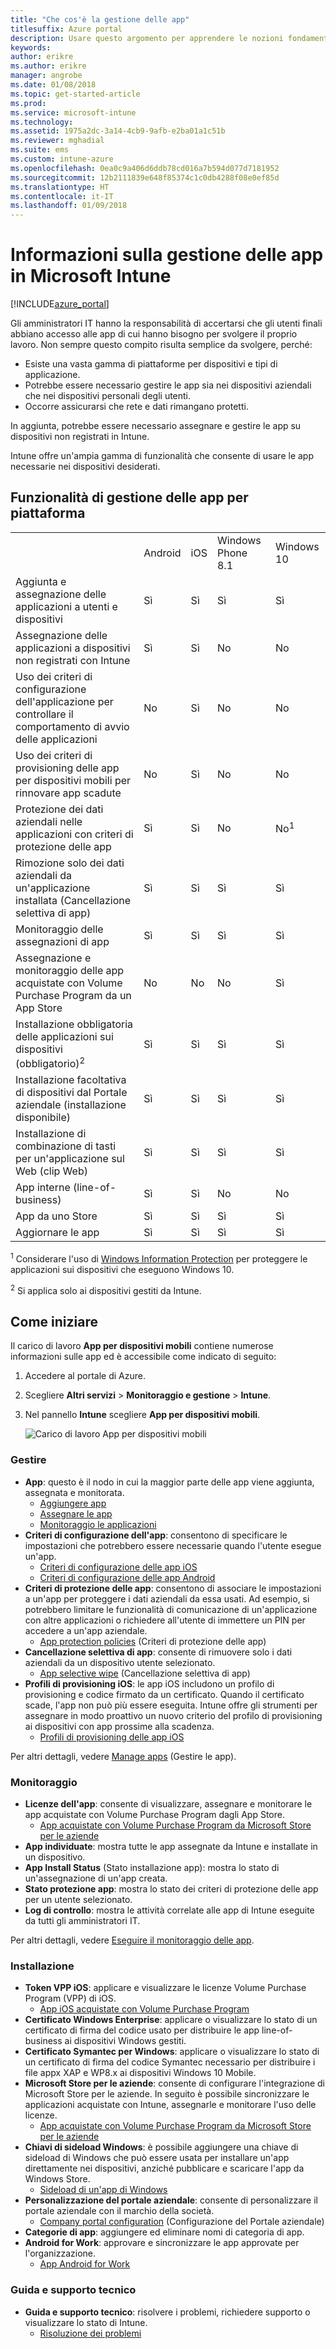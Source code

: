 ```yaml
---
title: "Che cos'è la gestione delle app"
titlesuffix: Azure portal
description: Usare questo argomento per apprendere le nozioni fondamentali sulla gestione delle app con Microsoft Intune."
keywords: 
author: erikre
ms.author: erikre
manager: angrobe
ms.date: 01/08/2018
ms.topic: get-started-article
ms.prod: 
ms.service: microsoft-intune
ms.technology: 
ms.assetid: 1975a2dc-3a14-4cb9-9afb-e2ba01a1c51b
ms.reviewer: mghadial
ms.suite: ems
ms.custom: intune-azure
ms.openlocfilehash: 0ea0c9a406d6ddb78cd016a7b594d077d7181952
ms.sourcegitcommit: 12b2111839e648f85374c1c0db4288f08e0ef85d
ms.translationtype: HT
ms.contentlocale: it-IT
ms.lasthandoff: 01/09/2018
---
```

# <a name="what-is-microsoft-intune-app-management"></a>Informazioni sulla gestione delle app in Microsoft Intune


[!INCLUDE[azure_portal](./includes/azure_portal.md)]


Gli amministratori IT hanno la responsabilità di accertarsi che gli utenti finali abbiano accesso alle app di cui hanno bisogno per svolgere il proprio lavoro. Non sempre questo compito risulta semplice da svolgere, perché:
- Esiste una vasta gamma di piattaforme per dispositivi e tipi di applicazione.
- Potrebbe essere necessario gestire le app sia nei dispositivi aziendali che nei dispositivi personali degli utenti.
- Occorre assicurarsi che rete e dati rimangano protetti.

In aggiunta, potrebbe essere necessario assegnare e gestire le app su dispositivi non registrati in Intune.

Intune offre un'ampia gamma di funzionalità che consente di usare le app necessarie nei dispositivi desiderati.

## <a name="app-management-capabilities-by-platform"></a>Funzionalità di gestione delle app per piattaforma

||||||
|-|-|-|-|-|
|&nbsp; |Android|iOS|Windows Phone 8.1|Windows 10|
|Aggiunta e assegnazione delle applicazioni a utenti e dispositivi|Sì|Sì|Sì|Sì|
|Assegnazione delle applicazioni a dispositivi non registrati con Intune|Sì|Sì|No|No|
|Uso dei criteri di configurazione dell'applicazione per controllare il comportamento di avvio delle applicazioni|No|Sì|No|No|
|Uso dei criteri di provisioning delle app per dispositivi mobili per rinnovare app scadute|No|Sì|No|No|
|Protezione dei dati aziendali nelle applicazioni con criteri di protezione delle app|Sì|Sì|No|No<sup>1</sup>|
|Rimozione solo dei dati aziendali da un'applicazione installata (Cancellazione selettiva di app)|Sì|Sì|Sì|Sì|
|Monitoraggio delle assegnazioni di app|Sì|Sì|Sì|Sì|
|Assegnazione e monitoraggio delle app acquistate con Volume Purchase Program da un App Store|No|No|No|Sì|
|Installazione obbligatoria delle applicazioni sui dispositivi (obbligatorio)<sup>2</sup>|Sì|Sì|Sì|Sì|
|Installazione facoltativa di dispositivi dal Portale aziendale (installazione disponibile)|Sì|Sì|Sì|Sì|
|Installazione di combinazione di tasti per un'applicazione sul Web (clip Web)|Sì|Sì|Sì|Sì|
|App interne (line-of-business)|Sì|Sì|No|No|
|App da uno Store|Sì|Sì|Sì|Sì|
|Aggiornare le app|Sì|Sì|Sì|Sì|

<sup>1</sup> Considerare l'uso di [Windows Information Protection](windows-information-protection-configure.md) per proteggere le applicazioni sui dispositivi che eseguono Windows 10.

<sup>2</sup> Si applica solo ai dispositivi gestiti da Intune.

## <a name="how-to-get-started"></a>Come iniziare

Il carico di lavoro **App per dispositivi mobili** contiene numerose informazioni sulle app ed è accessibile come indicato di seguito:

1. Accedere al portale di Azure.
2. Scegliere **Altri servizi** > **Monitoraggio e gestione** > **Intune**.
3. Nel pannello **Intune** scegliere **App per dispositivi mobili**.

    ![Carico di lavoro App per dispositivi mobili](./media/apps-workload.png)

### <a name="manage"></a>Gestire
- **App**: questo è il nodo in cui la maggior parte delle app viene aggiunta, assegnata e monitorata.
    - [Aggiungere app](apps-add.md)
    - [Assegnare le app](apps-deploy.md)
    - [Monitoraggio le applicazioni](apps-monitor.md)
- **Criteri di configurazione dell'app**: consentono di specificare le impostazioni che potrebbero essere necessarie quando l'utente esegue un'app.
    - [Criteri di configurazione delle app iOS](app-configuration-policies-use-ios.md)
    - [Criteri di configurazione delle app Android](app-configuration-policies-use-android.md)
- **Criteri di protezione delle app**: consentono di associare le impostazioni a un'app per proteggere i dati aziendali da essa usati. Ad esempio, si potrebbero limitare le funzionalità di comunicazione di un'applicazione con altre applicazioni o richiedere all'utente di immettere un PIN per accedere a un'app aziendale.
    - [App protection policies](app-protection-policies.md) (Criteri di protezione delle app)
- **Cancellazione selettiva di app**: consente di rimuovere solo i dati aziendali da un dispositivo utente selezionato.
    - [App selective wipe](apps-selective-wipe.md) (Cancellazione selettiva di app)
- **Profili di provisioning iOS**: le app iOS includono un profilo di provisioning e codice firmato da un certificato. Quando il certificato scade, l'app non può più essere eseguita. Intune offre gli strumenti per assegnare in modo proattivo un nuovo criterio del profilo di provisioning ai dispositivi con app prossime alla scadenza.
    - [Profili di provisioning delle app iOS](app-provisioning-profile-ios.md)

Per altri dettagli, vedere [Manage apps](app-management.md) (Gestire le app).

### <a name="monitor"></a>Monitoraggio
- **Licenze dell'app**: consente di visualizzare, assegnare e monitorare le app acquistate con Volume Purchase Program dagli App Store.
    - [App acquistate con Volume Purchase Program da Microsoft Store per le aziende](windows-store-for-business.md)
- **App individuate**: mostra tutte le app assegnate da Intune e installate in un dispositivo.
- **App Install Status** (Stato installazione app): mostra lo stato di un'assegnazione di un'app creata.
- **Stato protezione app**: mostra lo stato dei criteri di protezione delle app per un utente selezionato.
- **Log di controllo**: mostra le attività correlate alle app di Intune eseguite da tutti gli amministratori IT.

Per altri dettagli, vedere [Eseguire il monitoraggio delle app](apps-monitor.md).

### <a name="setup"></a>Installazione
- **Token VPP iOS**: applicare e visualizzare le licenze Volume Purchase Program (VPP) di iOS.
    - [App iOS acquistate con Volume Purchase Program](vpp-apps-ios.md)
- **Certificato Windows Enterprise**: applicare o visualizzare lo stato di un certificato di firma del codice usato per distribuire le app line-of-business ai dispositivi Windows gestiti. 
- **Certificato Symantec per Windows**: applicare o visualizzare lo stato di un certificato di firma del codice Symantec necessario per distribuire i file appx XAP e WP8.x ai dispositivi Windows 10 Mobile. 
- **Microsoft Store per le aziende**: consente di configurare l'integrazione di Microsoft Store per le aziende. In seguito è possibile sincronizzare le applicazioni acquistate con Intune, assegnarle e monitorare l'uso delle licenze.
    - [App acquistate con Volume Purchase Program da Microsoft Store per le aziende](windows-store-for-business.md)
- **Chiavi di sideload Windows**: è possibile aggiungere una chiave di sideload di Windows che può essere usata per installare un'app direttamente nei dispositivi, anziché pubblicare e scaricare l'app da Windows Store.
    - [Sideload di un'app di Windows](app-sideload-windows.md) 
- **Personalizzazione del portale aziendale**: consente di personalizzare il portale aziendale con il marchio della società.
    - [Company portal configuration](company-portal-app.md) (Configurazione del Portale aziendale)
- **Categorie di app**: aggiungere ed eliminare nomi di categoria di app.
- **Android for Work**: approvare e sincronizzare le app approvate per l'organizzazione.
    - [App Android for Work](apps-add-android-for-work.md) 

### <a name="help-and-support"></a>Guida e supporto tecnico
- **Guida e supporto tecnico**: risolvere i problemi, richiedere supporto o visualizzare lo stato di Intune.
    - [Risoluzione dei problemi](help-desk-operators.md)